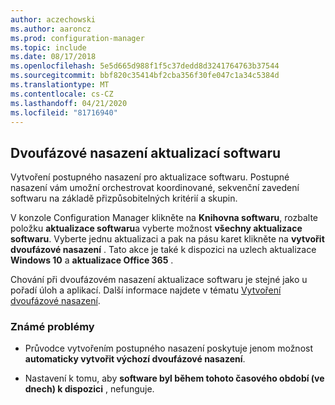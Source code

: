 ```yaml
---
author: aczechowski
ms.author: aaroncz
ms.prod: configuration-manager
ms.topic: include
ms.date: 08/17/2018
ms.openlocfilehash: 5e5d665d988f1f5c37dedd8d3241764763b37544
ms.sourcegitcommit: bbf820c35414bf2cba356f30fe047c1a34c5384d
ms.translationtype: MT
ms.contentlocale: cs-CZ
ms.lasthandoff: 04/21/2020
ms.locfileid: "81716940"
---
```

## <a name="phased-deployment-of-software-updates"></a><a name="bkmk_pod"></a>Dvoufázové nasazení aktualizací softwaru
<!--1358146-->

Vytvoření postupného nasazení pro aktualizace softwaru. Postupné nasazení vám umožní orchestrovat koordinované, sekvenční zavedení softwaru na základě přizpůsobitelných kritérií a skupin.

V konzole Configuration Manager klikněte na **Knihovna softwaru**, rozbalte položku **aktualizace softwaru**a vyberte možnost **všechny aktualizace softwaru**. Vyberte jednu aktualizaci a pak na pásu karet klikněte na **vytvořit dvoufázové nasazení** . Tato akce je také k dispozici na uzlech aktualizace **Windows 10** a **aktualizace Office 365** . 

Chování při dvoufázovém nasazení aktualizace softwaru je stejné jako u pořadí úloh a aplikací. Další informace najdete v tématu [Vytvoření dvoufázové nasazení](../../../osd/deploy-use/create-phased-deployment-for-task-sequence.md).


### <a name="known-issues"></a>Známé problémy

- Průvodce vytvořením postupného nasazení poskytuje jenom možnost **automaticky vytvořit výchozí dvoufázové nasazení**.

- Nastavení k tomu, aby **software byl během tohoto časového období (ve dnech) k dispozici** , nefunguje.  



